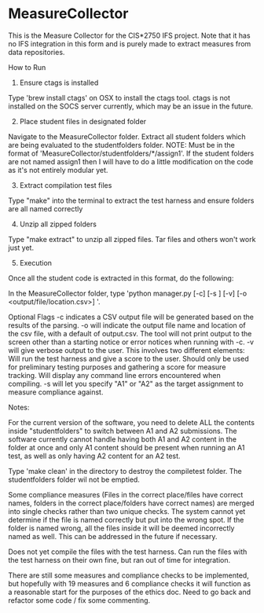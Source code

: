 # MeasureCollector
This is the Measure Collector for the CIS*2750 IFS project. Note that it has no IFS integration in this form and is purely made to extract measures from data repositories.

How to Run

1. Ensure ctags is installed

Type 'brew install ctags' on OSX to install the ctags tool. ctags is not installed on the SOCS server currently, which may be an issue in the future.

2. Place student files in designated folder

Navigate to the MeasureCollector folder. Extract all student folders which are being evaluated to the studentfolders folder. NOTE: Must be in the format of 'MeasureCollector/studentfolders/*/assign1'. If the student folders are not named assign1 then I will have to do a little modification on the code as it's not entirely modular yet.

3. Extract compilation test files

Type "make" into the terminal to extract the test harness and ensure folders are all named correctly

4. Unzip all zipped folders

Type "make extract" to unzip all zipped files. Tar files and others won't work just yet.

5. Execution

Once all the student code is extracted in this format, do the following:

In the MeasureCollector folder, type 'python manager.py [-c] [-s <Assignment>] [-v] [-o <output/file/location.csv>] '.

Optional Flags
-c indicates a CSV output file will be generated based on the results of the parsing.
-o will indicate the output file name and location of the csv file, with a default of output.csv. The tool will not print output to the screen other than a starting notice or error notices when running with -c.
-v will give verbose output to the user. This involves two different elements:
    Will run the test harness and give a score to the user. Should only be used for preliminary testing purposes and gathering a score for measure tracking.
    Will display any command line errors encountered when compiling.
-s will let you specify "A1" or "A2" as the target assignment to measure compliance against.

Notes:

For the current version of the software, you need to delete ALL the contents inside "studentfolders" to switch between A1 and A2 submissions. The software currently cannot handle having both A1 and A2 content in the folder at once and only A1 content should be present when running an A1 test, as well as only having A2 content for an A2 test.

Type 'make clean' in the directory to destroy the compiletest folder. The studentfolders folder wil not be emptied.

Some compliance measures (Files in the correct place/files have correct names, folders in the correct place/folders have correct names) are merged into single checks rather than two unique checks. The system cannot yet determine if the file is named correctly but put into the wrong spot. If the folder is named wrong, all the files inside it will be deemed incorrectly named as well. This can be addressed in the future if necessary.

Does not yet compile the files with the test harness. Can run the files with the test harness on their own fine, but ran out of time for integration.

There are still some measures and compliance checks to be implemented, but hopefully with 19 measures and 6 compliance checks it will function as a reasonable start for the purposes of the ethics doc. Need to go back and refactor some code / fix some commenting.




